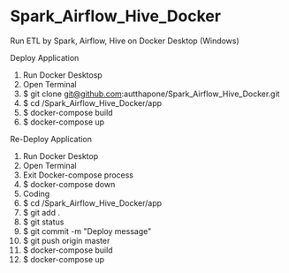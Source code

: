 # Spark_Airflow_Hive_Docker
Run ETL by Spark, Airflow, Hive on Docker Desktop (Windows)

Deploy Application
1. Run Docker Desktosp
2. Open Terminal
3. $ git clone git@github.com:autthapone/Spark_Airflow_Hive_Docker.git
4. $ cd /Spark_Airflow_Hive_Docker/app
5. $ docker-compose build
6. $ docker-compose up

Re-Deploy Application
1. Run Docker Desktop
2. Open Terminal
3. Exit Docker-compose process
4. $ docker-compose down
5. Coding
6. $ cd /Spark_Airflow_Hive_Docker/app
7. $ git add .
8. $ git status
9. $ git commit -m "Deploy message"
10. $ git push origin master
11. $ docker-compose build
12. $ docker-compose up
